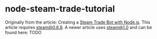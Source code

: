 node-steam-trade-tutorial
=========================

Originally from the article: Creating a [Steam Trade Bot with Node.js](https://firepowered.org/developer/creating-a-steam-trade-bot-with-node-js/).
This article requires steam@0.6.8.  A newer article uses steam@1.0 and can be found here: TODO